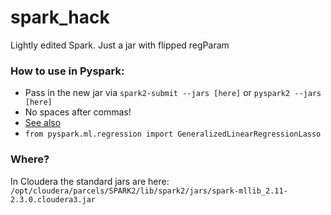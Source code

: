 # spark_hack
Lightly edited Spark. Just a jar with flipped regParam


### How to use in Pyspark:

* Pass in the new jar via `spark2-submit --jars [here]` or `pyspark2 --jars [here]`
* No spaces after commas!
* [See also](https://stackoverflow.com/questions/31093179/how-to-use-custom-classes-with-apache-spark-pyspark)
* `from pyspark.ml.regression import GeneralizedLinearRegressionLasso`

### Where?

In Cloudera the standard jars are here: `/opt/cloudera/parcels/SPARK2/lib/spark2/jars/spark-mllib_2.11-2.3.0.cloudera3.jar`
